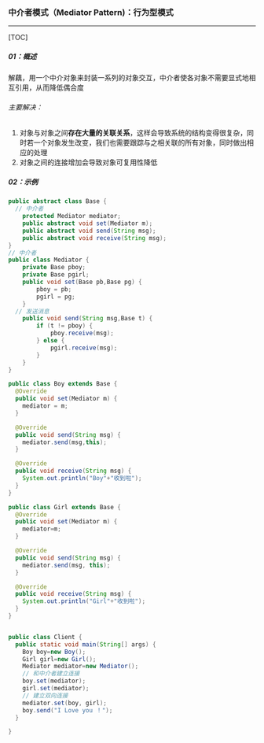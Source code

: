 ### 中介者模式（Mediator Pattern)：行为型模式

------

[TOC]

##### 01：概述

​	解藕，用一个中介对象来封装一系列的对象交互，中介者使各对象不需要显式地相互引用，从而降低偶合度

###### 主要解决：	

1. 对象与对象之间**存在大量的关联关系**，这样会导致系统的结构变得很复杂，同时若一个对象发生改变，我们也需要跟踪与之相关联的所有对象，同时做出相应的处理
2. 对象之间的连接增加会导致对象可复用性降低

##### 02：示例

```java
public abstract class Base {
  // 中介者
	protected Mediator mediator;
	public abstract void set(Mediator m);
	public abstract void send(String msg);
	public abstract void receive(String msg);
}
// 中介者
public class Mediator {
	private Base pboy;
	private Base pgirl; 
	public void set(Base pb,Base pg) {
		pboy = pb;
		pgirl = pg;
	}
  // 发送消息
	public void send(String msg,Base t) {
		if (t != pboy) {
			pboy.receive(msg);
		} else {
			pgirl.receive(msg);
		}
	}
}

public class Boy extends Base {
  @Override
  public void set(Mediator m) {
    mediator = m;
  }

  @Override
  public void send(String msg) {
    mediator.send(msg,this);
  }

  @Override
  public void receive(String msg) {
    System.out.println("Boy"+"收到啦");		
  }
}

public class Girl extends Base {
  @Override
  public void set(Mediator m) {
    mediator=m;
  }

  @Override
  public void send(String msg) {
    mediator.send(msg, this);
  }

  @Override
  public void receive(String msg) {
    System.out.println("Girl"+"收到啦");
  }
}


public class Client {
  public static void main(String[] args) {
    Boy boy=new Boy();
    Girl girl=new Girl();
    Mediator mediator=new Mediator();
    // 和中介者建立连接
    boy.set(mediator);
    girl.set(mediator);
    // 建立双向连接
    mediator.set(boy, girl);
    boy.send("I Love you ！");
  }

}
```